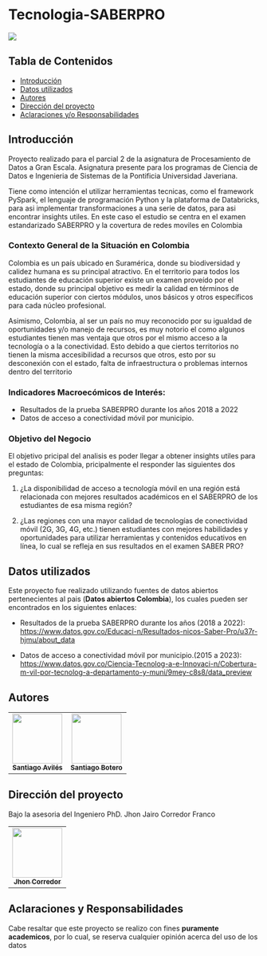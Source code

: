 # Tecnologia-SABERPRO

![](https://www.javeriana.edu.co/recursosdb/20129/601896/escudo-footer.png)

## Tabla de Contenidos

- [Introducción](#introducción)
- [Datos utilizados](#datos-utilizados)
- [Autores](#autores)
- [Dirección del proyecto](#dirección-del-proyecto)
- [Aclaraciones y/o Responsabilidades](#aclaraciones-y-responsabilidades)

## Introducción

Proyecto realizado para el parcial 2 de la asignatura de Procesamiento de Datos a Gran Escala. Asignatura presente para los programas de Ciencia de Datos e Ingenieria de Sistemas de la Pontificia Universidad Javeriana. 

Tiene como intención el utilizar herramientas tecnicas, como el framework PySpark, el lenguaje de programación Python y la plataforma de Databricks, para asi implementar transformaciones a una serie de datos, para asi encontrar insights utiles. En este caso el estudio se centra en el examen estandarizado SABERPRO y la covertura de redes moviles en Colombia 

### Contexto General de la Situación en Colombia

Colombia es un país ubicado en Suramérica, donde su biodiversidad y calidez humana es su principal atractivo. En el territorio para todos los estudiantes de educación superior existe un examen proveído por el estado, donde su principal objetivo es medir la calidad en términos de educación superior con ciertos módulos, unos básicos y otros específicos para cada núcleo profesional.

Asimismo, Colombia, al ser un país no muy reconocido por su igualdad de oportunidades y/o manejo de recursos, es muy notorio el como algunos estudiantes tienen mas ventaja que otros por el mismo acceso a la tecnología o a la conectividad. Esto debido a que ciertos territorios no tienen la misma accesibilidad a recursos que otros, esto por su desconexión con el estado, falta de infraestructura o problemas internos dentro del territorio


### Indicadores Macroecómicos de Interés:
- Resultados de la prueba SABERPRO durante los años 2018 a 2022
- Datos de acceso a conectividad móvil por municipio.

### Objetivo del Negocio
El objetivo pricipal del analisis es poder llegar a obtener insights utiles para el estado de Colombia, pricipalmente el responder las siguientes dos preguntas:

1. ¿La disponibilidad de acceso a tecnología móvil en una región está relacionada con mejores resultados académicos en el SABERPRO de los estudiantes de esa misma región?

2. ¿Las regiones con una mayor calidad de tecnologías de conectividad móvil (2G, 3G, 4G, etc.) tienen estudiantes con mejores habilidades y oportunidades para utilizar herramientas y contenidos educativos en línea, lo cual se refleja en sus resultados en el examen SABER PRO?

## Datos utilizados

Este proyecto fue realizado utilizando fuentes de datos abiertos pertenecientes al pais (**Datos abiertos Colombia**), los cuales pueden ser encontrados en los siguientes enlaces: 

- Resultados de la prueba SABERPRO durante los años (2018 a 2022): https://www.datos.gov.co/Educaci-n/Resultados-nicos-Saber-Pro/u37r-hjmu/about_data

- Datos de acceso a conectividad móvil por municipio.(2015 a 2023): https://www.datos.gov.co/Ciencia-Tecnolog-a-e-Innovaci-n/Cobertura-m-vil-por-tecnolog-a-departamento-y-muni/9mey-c8s8/data_preview

## Autores
<table>
  <tr>
<td align="center"><a href="https://github.com/Aviles17"><img src="https://avatars.githubusercontent.com/u/110882455?v=4" width="100px;" alt=""/><br /><sub><b>Santiago Avilés</b></sub></a><br /></td>
<td align="center"><a href="https://github.com/SBoteroP"><img src="https://avatars.githubusercontent.com/u/68749776?s=400&u=985d505e9c62f2f7fa7d08a46e406a451995b5a4&v=4" width="100px;" alt=""/><br /><sub><b>Santiago Botero</b></sub></a><br /></td>
  </tr>
</table>

## Dirección del proyecto 
Bajo la asesoria del Ingeniero PhD. Jhon Jairo Corredor Franco
<table>
  <tr>
<td align="center"><a href="https://github.com/corredor-john"><img src="https://avatars.githubusercontent.com/u/82288780?v=4" width="100px;" alt=""/><br /><sub><b>Jhon Corredor</b></sub></a><br /></td>
  </tr>
</table>


## Aclaraciones y Responsabilidades

Cabe resaltar que este proyecto se realizo con fines **puramente academicos**, por lo cual, se reserva cualquier opinión acerca del uso de los datos
